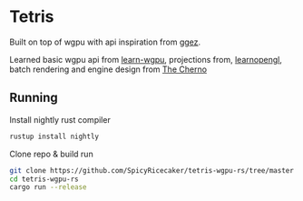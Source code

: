 # Tetris

Built on top of wgpu with api inspiration from [ggez](https://github.com/ggez/ggez).

Learned basic wgpu api from [learn-wgpu](https://sotrh.github.io/learn-wgpu/), projections from, [learnopengl](https://learnopengl.com/), batch rendering and engine design from [The Cherno](https://www.youtube.com/playlist?list=PLlrATfBNZ98f5vZ8nJ6UengEkZUMC4fy5)

## Running

Install nightly rust compiler

```rust
rustup install nightly
```

Clone repo & build run

```bash
git clone https://github.com/SpicyRicecaker/tetris-wgpu-rs/tree/master
cd tetris-wgpu-rs
cargo run --release
```
